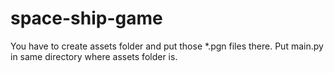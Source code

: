# space-ship-game
You have to create assets folder and put those *.pgn files there. Put main.py in same directory where assets folder is.
